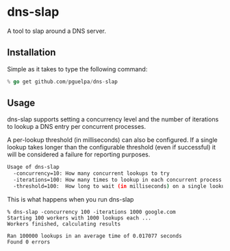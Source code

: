 # dns-slap

A tool to slap around a DNS server.

## Installation

Simple as it takes to type the following command:

```go
% go get github.com/pguelpa/dns-slap
```

## Usage

dns-slap supports setting a concurrency level and the number of iterations to lookup a DNS entry per concurrent processes.

A per-lookup threshold (in milliseconds) can also be configured. If a single lookup takes longer than the configurable threshold (even if successful) it will be considered a failure for reporting purposes.

```bash
Usage of dns-slap
  -concurrency=10: How many concurrent lookups to try
  -iterations=100: How many times to lookup in each concurrent process
  -threshold=100:  How long to wait (in milliseconds) on a single lookup before considering it a failure
```

This is what happens when you run dns-slap

```
% dns-slap -concurrency 100 -iterations 1000 google.com
Starting 100 workers with 1000 lookups each ...
Workers finished, calculating results

Ran 100000 lookups in an average time of 0.017077 seconds
Found 0 errors
```
